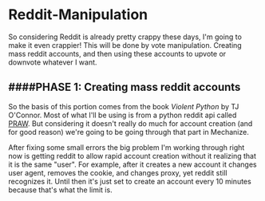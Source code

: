 # Reddit-Manipulation

So considering Reddit is already pretty crappy these days, I'm going to make it even crappier! This will be done by vote manipulation. Creating mass reddit accounts, and then using these accounts to upvote or downvote whatever I want. 

####PHASE 1: Creating mass reddit accounts
---------------------------

So the basis of this portion comes from the book *Violent Python* by TJ O'Connor. Most of what I'll be using is from a python reddit api called [PRAW](https://praw.readthedocs.org/en/v3.0.0/). But considering it doesn't really do much for account creation (and for good reason) we're going to be going through that part in Mechanize. 

After fixing some small errors the big problem I'm working through right now is getting reddit to allow rapid account creation without it realizing that it is the same "user". For example, after it creates a new account it changes user agent, removes the cookie, and changes proxy, yet reddit still recognizes it. Until then it's just set to create an account every 10 minutes because that's what the limit is. 

